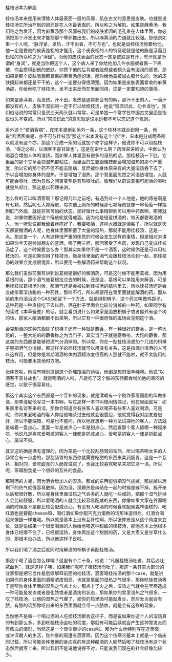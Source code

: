 桂枝汤本为解肌

桂枝汤本来是用来清除人体最表面一层的风邪，肌在古文的意思是皮肤。也就是说桂枝汤它所治疗到的风邪是在人体最表面的，所以称之为解肌。如果是麻黄汤，我们称之为发汗，因为麻黄汤那个风邪被我们的皮肤紧闭的毛孔束在人体里面，你必须把那个汗发出来才能把那个寒邪推出去，所以麻黄汤的力道就比较强。那他说如果一个人呢，“脉浮紧，发热，汗不出者，不可与也”，也就是说桂枝汤你要给他，他一定是要他的皮表是松的才能用，这个皮表松的人的特征呢就是他的脉是浮而且松松的所以称之为“浮缓”。而他的皮肤表面的状态一定是皮肤是有汗，有汗就是所谓的“身润”，就是当你把这个人，这个病人来了你给他加几件衣服或者裹一下棉被，你会摸得到他的皮肤，你摸下他的后背或者脸颊或者额头会有湿润的感觉，那如果是那个皮肤表面都紧束的麻黄汤症的话，那你给他盖被加衣服什么的，他的皮肤摸起来都还是干干的，这个一定要分得很清楚。因为如果是皮肤表面紧束的麻黄汤症，你给他吃了桂枝汤，发不出来反而在里面闷烧，这是一定要知道的事情。

如果是脉浮紧，而发热，汗不出，发热是通常都会有的啊，那汗不出的人，一滴汗都没有的人，皮肤不湿润的一定不可以给桂枝汤，他说“常须识此，勿令误也”。我们俗话说的常常只是说三天两头就叫常常，可是单独一个常字在中国古文里面是指说恒久不变的。所以“常须识此”的意思就是说永远都不可以忘记这个规则。

另外这个“若酒客病”，在宋本是断到另外一条，这个桂林本就合到同一条，他说“若酒客病呢，亦不可与桂枝汤”那这个宋本没有这个“亦”字，宋本是分成两条所以就没有这个亦，那这个合成一条的话就加个亦字这样子，他说你不可以用桂枝汤，“得之必呕，以酒客不喜甘故也”，这是在讲什么啊？药理来讲的话，中医认为喝酒会增加人体的湿热，而如果人体里面有很多的湿热的话，那桂枝汤一下肚，它里面的那个甘草会把湿热都粘住，而里面的生姜跟桂枝都会增加湿热的那个严重度，所以它的那个药不但不能去医病，反而被你身体原来有的大量湿热吞下去了，所以会增加你身体的湿热，于是增加了湿热，那个胃里面忽然之间湿热增加，人就可能会呕吐，因为忽然之间胃变热是有热呕吐的。像我们从前说葛根可能治的呕吐就是热呕吐，那这是以药理来讲。

怎么样的可以叫酒客啊？那记得几年之前吧，有遇到过一个人他是，他的痔疮啊是有七颗，然后呢七大颗痔疮，每次他上厕所的时候那七颗痔疮就像一串葡萄一样挂到肛门外面，就是非常可怕的状态，那好像什么事情聊到可以用中药医啊，那我就说，如果你要医好这个痔疮呢就得戒酒，因为他是很爱拼酒的，每天都要喝酒的人，他一听就说那我留着痔疮好了，我要喝酒，这样大概就是酒客了。所以就是天天都要酗酒的人呢，他身体里面积蓄了大量的湿热，那就不能用桂枝汤，这是一点。那这是一个，人有这种很严重的体质的时候会发生这样的事情，但是相对来讲如果你今天是参加朋友的喜酒，喝了两三杯，那回家受了点风，发现自己变成桂枝汤症了，这个时候要怎么办？那其实如果你不是一个酒客，这时候你还是可以用桂枝汤的，可是如果你用了桂枝汤，你身体里面的酒气会跟桂枝汤合到一起，那桂枝汤的效果会变成很诡异，所以要用一些解酒药来帮助这个状况。

那么我们虽然前面有讲到说葛根是很好的解酒药，可是这时候不能用葛根，因为用葛根的话，那个酒气被葛根拉过去的时候，还是会，葛根可以单独用来解酒，可是用桂枝加葛根汤时候，那酒气还是会被拉到桂枝汤的结构里去，所以桂枝汤还是会变成带着湿热跑的一种药性，那样不行，所以都要用在胃里面就能解酒的药。那从前的朱丹溪治这个CASE呢留下一个方法，就是用枳椇子，这个药又叫做鸡距子，这种药是一种直接吃下去以后，酒在肚子里面会比较分消掉的一种药，如果同学有的读过《本草备要》的话，就会看到说什么如果家里面放枳椇子或者屋外有这个树的话，那家人酿酒都酿不出来啊，所以它有一种很奇怪的磁场会克制这个酒。

会克制酒的这种东西除了枳椇子还有一种就是麝香，有一种很好的麝香，是一整大坨的，一整大坨的的麝香称之为当门子，其实当门子就是麝香啦，大坨的麝香。那这类的东西都是能够把酒气分消掉的。所以呢，你在一贴桂枝汤里加个几钱的枳椇子啊把酒气分消掉，那这样子的桂枝汤就可以用没有关系，这是指偶尔渴酒的人可以这样用，但是你是常期喝酒的体内酒精浓度很高的人那就不能啦，就不太能用桂枝汤，可能要用其他时方吧。

张仲景呢，他没有特别提到这个药理跟酒的药理，他倒是想的很单纯嘛。他说“以酒客不喜甘故也”，就是喝酒的人啦，凡是吃了这个甜的东西都会增加他的满闷的感觉，以致于很容易吐。

那这个其实这个东西都是一个互补的现象，就是清朝有一个剧作家写国剧的叫做李渔，那李渔呢他写过一本书啊，写过那样一本书叫做闲情偶记，他在里面就写：如果家里有访客来的话，那你会知道会有些客人喜欢喝茶有些客人喜欢喝酒，可是呢，你如果爱喝酒的客人你给他端茶过去他就会很委屈，他就觉得我对朋友要很好，所以不能端错，可是也不能问，所以他就想用一种方法试探他的客人，方法就是端着一盘点心，里面一半是咸点心一半是甜点心，然后看那个客人抓哪一种起来吃，他说凡是喜欢爱喝酒的客人一律都是抓咸点心，爱喝茶的客人一律是抓甜点心，屡试不爽。

其实这的确是满有道理的，因为茶是一个比较刮肠胃的东西，所以喝茶喝太多的人肠胃会有一点虚的，那刮肠胃的东西你就需要吃甜的东西来柔润肠胃，这是一个互补，相对的，爱吃甜食的人肠胃滋腻了，也会比较喜欢喝茶来把它清一清。所以呢，茶跟甜食是一个很好的互补的食品。

那喝酒的人呢，因为酒会增加人的湿热，那咸的东西能够把湿气拔掉，那拔掉以后剩下的热气就很容易散掉，因为湿，湿跟热是纠结在一起的时候是散不掉，拆开来以后都很好散，所以呢身体里面湿热之气会多的人就吃一些咸的，把那个湿气排掉人会比较舒服，所以爱喝酒的人就会比较容易配咸的东西，你像如果大家在外面喝酒的时候是不是都比较会配咸点心，有没有人喝酒的时候喜欢配黑森林蛋糕的，喝红酒也是要配cheese嘛，喝红酒如果你配巧克力蛋糕的话那味道很烂，红酒会喝起来像醋一样难喝。所以就是基本上没有互补性啊，所以张仲景是从这个角度来立论，就是说如果一个很爱喝酒的人你给他喝这种甜甜的桂枝汤，那他基本上他根本身体已经撑不住了，已经很湿热，身体再加这个甜腻的药，又是大枣又是甘草什么的，那根本没办法，所以他这样子说啦。

所以我们喝了酒之后就同时用解酒的枳椇子再配桂枝汤。

那这个喝了酒会怎么样噢？这里有个二十条，他说：“凡服桂枝汤吐者，其后必吐脓血也”，就是这样子噢，如果我们呢吃了桂枝汤而吐了，那这一条其实大部分的注家都是把它当作是后续解释前面的桂枝汤，酒客喝桂枝汤的那个case，就是说如果你的身体里面的酒精浓度很高，也就是里面的湿热之气很多，那你吃桂枝汤等于是帮你身体里面的湿热之气点上火，那点上了火之后，湿热之气就会在里面造成一种可能是发炎或者是化脓或者是溃疡的状态，那如果你的胃里湿热之气很多，一吃了桂枝汤，让他的湿热之气爆了，那你的热里面可能就发炎，然后发炎就会有脓，有脓的话那你呕出来的东西里面就会带一点脓血，就是会有这样的现象。

当然绝不是每一个喝过酒的人吃桂枝汤都会这样子，而是说如果你这个人的湿热真的有到那么多，多到吃桂枝汤会吐的程度，那就有可能后续就会产生这种胃发炎而有脓血的情形，当然这是一个很少很少的case啦。那为什么他特别写在这里面，或许汉朝人的生活，张仲景的周遭有酒客啊，因为这个伤寒论基本上就是一个临床的记载，所以可能张仲景他的身边真的有这种酗酒的人呢然后喝了桂枝汤有这个状态然后就写上来，所以我们不能说他说得不对，只能说我们现在的社会好像比较少。
